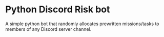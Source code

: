 # Python Discord Risk bot
 A simple python bot that randomly allocates prewritten missions/tasks to members of any Discord server channel.
